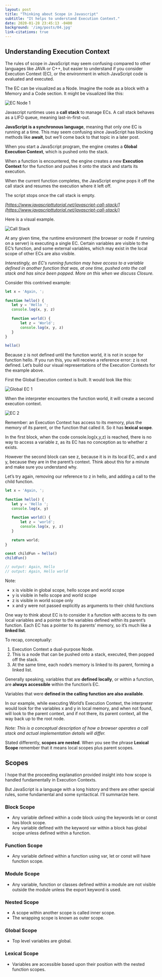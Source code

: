 ```yaml
---
layout: post
title: "Thinking about Scope in Javascript"
subtitle: "It helps to understand Execution Context."
date: 2020-01-28 23:45:13 -0400
background: '/img/posts/04.jpg'
link-citations: true
---
```

## Understanding Execution Context

The rules of scope in JavaScript may seem confusing compared to other languages like JAVA or C++, but easier to understand if you consider Execution Context (EC), or the environment in which JavaScript code is evaluated and executed.

The EC can be visualized as a Node. Imagine the node as a block with a Memory and a Code section. It might be visualized like this:

![EC Node 1](/img/posts/ec.png)

Javascript runtimes uses a **call stack** to manage ECs. A call stack behaves as a LIFO queue, meaning last-in-first-out.

**JavaScript is a synchronous language**, meaning that only one EC is running at a time. This may seem confusing since JavaScript has blocking methods like **await**, but we’ll come back to that topic in a later post.

When you start a JavaScript program, the engine creates a **Global Execution Context**, which is pushed onto the stack.

When a function is encountered, the engine creates a new **Execution Context** for the function and pushes it onto the stack and starts its execution.

When the current function completes, the JavaScript engine pops it off the call stack and resumes the execution where it left off.

The script stops once the call stack is empty.

*[https://www.javascripttutorial.net/javascript-call-stack/](https://www.javascripttutorial.net/javascript-call-stack/)*

Here is a visual example.

![Call Stack](/img/posts/call-stack.png)

At any given time, the runtime environment (the browser or node if running on a server) is executing a single EC. Certain variables are visible to the EC’s function, and some external variables, which may exist in the local scope of other ECs are also visible. 

*Interestingly, an EC’s running function may have access to a variable defined in another function that was, at one time, pushed onto the call stack and has since been popped. More on this when we discuss Closure.*

Consider this contrived example:

```javascript 
let x = 'Again, ';
 
function hello() {
   let y = 'Hello ';
   console.log(x, y, z)
 
   function world() {
       let z = 'World';
       console.log(x, y, z)
   }
}
 
hello()
```

Because z is not defined until the function world, it is not in scope for function hello. If you run this, you will receive a reference error: z is not defined.
Let’s build our visual representations of the Execution Contexts for the example above. 

First the Global Execution context is built. It would look like this:


![Global EC 1](/img/posts/global-ec-1.png)

When the interpreter encounters the function world, it will create a second execution context.

![EC 2](/img/posts/ec-2.png)

Remember: an Execution Context has access to its memory, plus the memory of its parent, or the function that called it. So it has **lexical scope**.

In the first block, when the code console.log(x,y,z) is reached, there is no way to access a variable z, as its EC has no conception as to whether z exists.

However the second block can see z, because it is in its local EC, and x and y, because they are in the parent’s context. Think about this for a minute and make sure you understand why.

Let’s try again, removing our reference to z in hello, and adding a call to the child function.

```javascript
let x = 'Again, ';
 
function hello() {
   let y = 'Hello ';
   console.log(x, y)
 
   function world() {
       let z = 'world';
       console.log(x, y, z)
   }
 
   return world;
}
 
const childFun = hello()
childFun()

// output: Again, Hello
// output: Again, Hello world
```

Note:

* x is visible in global scope, hello scope and world scope
* y is visible in hello scope and world scope
* z is visible in world scope only
* x and y were not passed explicitly as arguments to their child functions

One way to think about EC is to consider it a function with access to its own local variables and a pointer to the variables defined within its parent’s function.  Each EC has a pointer to its parents’ memory, so it’s much like a **linked list**. 

To recap, conceptually:

1. Execution Context a dual-purpose Node.
2. This is a node that can be pushed onto a stack, executed, then popped off the stack.
3. At the same time, each node’s memory is linked to its parent, forming a linked list.


Generally speaking, variables that are **defined locally**, or within a function, are **always accessible** within the function’s EC.

Variables that were **defined in the calling function are also available**.

In our example, while executing World’s Execution Context, the interpreter would look for the variables x and y in local memory, and when not found, will look to the parent context, and if not there, its parent context, all the way back up to the root node.


*Note: This is a conceptual description of how a browser operates a call stack and actual implementation details will differ.*

Stated differently, **scopes are nested**. When you see the phrase **Lexical Scope** remember that it means local scopes plus parent scopes. 

## Scopes 

I hope that the proceeding explanation provided insight into how scope is handled fundamentally in Execution Contexts.

But JavaScript is a language with a long history and there are other special rules, some fundamental and some syntactical. I’ll summarize here.

### Block Scope
* Any variable defined within a code block using the keywords let or const has block scope.
* Any variable defined with the keyword var within a block has global scope  unless defined within a function. 

### Function Scope

* Any variable defined within a function using var, let or const will have function scope.

### Module Scope
* Any variable, function or classes defined within a module are not visible outside the module unless the export keyword is used.

### Nested Scope
* A scope within another scope is called inner scope.
* The wrapping scope is known as outer scope.

### Global Scope
* Top level variables are global.

### Lexical Scope
* Variables are accessible based upon their position with the nested function scopes.

